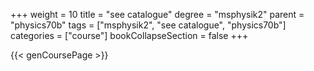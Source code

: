 +++
weight = 10
title = "see catalogue"
degree = "msphysik2"
parent = "physics70b"
tags = ["msphysik2", "see catalogue", "physics70b"]
categories = ["course"]
bookCollapseSection = false
+++

{{< genCoursePage >}}

